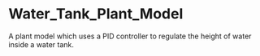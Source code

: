 # Water_Tank_Plant_Model
A plant model which uses a PID controller to regulate the height of water inside a water tank.
